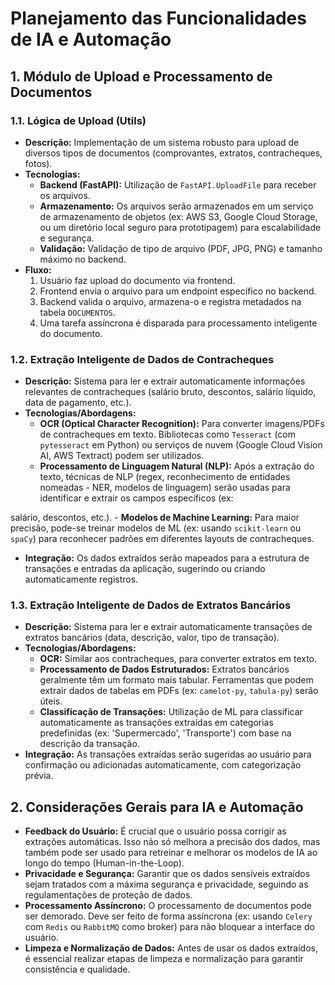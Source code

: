 
# Planejamento das Funcionalidades de IA e Automação

## 1. Módulo de Upload e Processamento de Documentos

### 1.1. Lógica de Upload (Utils)
- **Descrição:** Implementação de um sistema robusto para upload de diversos tipos de documentos (comprovantes, extratos, contracheques, fotos).
- **Tecnologias:**
    - **Backend (FastAPI):** Utilização de `FastAPI.UploadFile` para receber os arquivos.
    - **Armazenamento:** Os arquivos serão armazenados em um serviço de armazenamento de objetos (ex: AWS S3, Google Cloud Storage, ou um diretório local seguro para prototipagem) para escalabilidade e segurança.
    - **Validação:** Validação de tipo de arquivo (PDF, JPG, PNG) e tamanho máximo no backend.
- **Fluxo:**
    1. Usuário faz upload do documento via frontend.
    2. Frontend envia o arquivo para um endpoint específico no backend.
    3. Backend valida o arquivo, armazena-o e registra metadados na tabela `DOCUMENTOS`.
    4. Uma tarefa assíncrona é disparada para processamento inteligente do documento.

### 1.2. Extração Inteligente de Dados de Contracheques
- **Descrição:** Sistema para ler e extrair automaticamente informações relevantes de contracheques (salário bruto, descontos, salário líquido, data de pagamento, etc.).
- **Tecnologias/Abordagens:**
    - **OCR (Optical Character Recognition):** Para converter imagens/PDFs de contracheques em texto. Bibliotecas como `Tesseract` (com `pytesseract` em Python) ou serviços de nuvem (Google Cloud Vision AI, AWS Textract) podem ser utilizados.
    - **Processamento de Linguagem Natural (NLP):** Após a extração do texto, técnicas de NLP (regex, reconhecimento de entidades nomeadas - NER, modelos de linguagem) serão usadas para identificar e extrair os campos específicos (ex: 


salário, descontos, etc.).
    - **Modelos de Machine Learning:** Para maior precisão, pode-se treinar modelos de ML (ex: usando `scikit-learn` ou `spaCy`) para reconhecer padrões em diferentes layouts de contracheques.
- **Integração:** Os dados extraídos serão mapeados para a estrutura de transações e entradas da aplicação, sugerindo ou criando automaticamente registros.

### 1.3. Extração Inteligente de Dados de Extratos Bancários
- **Descrição:** Sistema para ler e extrair automaticamente transações de extratos bancários (data, descrição, valor, tipo de transação).
- **Tecnologias/Abordagens:**
    - **OCR:** Similar aos contracheques, para converter extratos em texto.
    - **Processamento de Dados Estruturados:** Extratos bancários geralmente têm um formato mais tabular. Ferramentas que podem extrair dados de tabelas em PDFs (ex: `camelot-py`, `tabula-py`) serão úteis.
    - **Classificação de Transações:** Utilização de ML para classificar automaticamente as transações extraídas em categorias predefinidas (ex: 'Supermercado', 'Transporte') com base na descrição da transação.
- **Integração:** As transações extraídas serão sugeridas ao usuário para confirmação ou adicionadas automaticamente, com categorização prévia.

## 2. Considerações Gerais para IA e Automação
- **Feedback do Usuário:** É crucial que o usuário possa corrigir as extrações automáticas. Isso não só melhora a precisão dos dados, mas também pode ser usado para retreinar e melhorar os modelos de IA ao longo do tempo (Human-in-the-Loop).
- **Privacidade e Segurança:** Garantir que os dados sensíveis extraídos sejam tratados com a máxima segurança e privacidade, seguindo as regulamentações de proteção de dados.
- **Processamento Assíncrono:** O processamento de documentos pode ser demorado. Deve ser feito de forma assíncrona (ex: usando `Celery` com `Redis` ou `RabbitMQ` como broker) para não bloquear a interface do usuário.
- **Limpeza e Normalização de Dados:** Antes de usar os dados extraídos, é essencial realizar etapas de limpeza e normalização para garantir consistência e qualidade.


